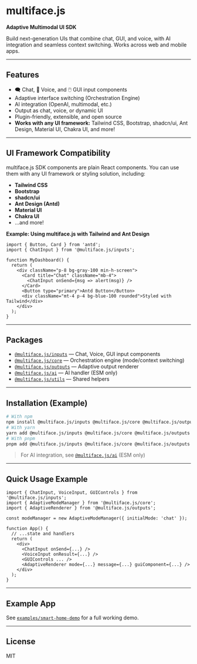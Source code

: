 # multiface.js

**Adaptive Multimodal UI SDK**

Build next-generation UIs that combine chat, GUI, and voice, with AI integration and seamless context switching. Works across web and mobile apps.

---

## Features
- 🗨️ Chat, 🎤 Voice, and 🖱️ GUI input components
- Adaptive interface switching (Orchestration Engine)
- AI integration (OpenAI, multimodal, etc.)
- Output as chat, voice, or dynamic UI
- Plugin-friendly, extensible, and open source
- **Works with any UI framework:** Tailwind CSS, Bootstrap, shadcn/ui, Ant Design, Material UI, Chakra UI, and more!

---

## UI Framework Compatibility

multiface.js SDK components are plain React components. You can use them with any UI framework or styling solution, including:
- **Tailwind CSS**
- **Bootstrap**
- **shadcn/ui**
- **Ant Design (Antd)**
- **Material UI**
- **Chakra UI**
- ...and more!

**Example: Using multiface.js with Tailwind and Ant Design**

```tsx
import { Button, Card } from 'antd';
import { ChatInput } from '@multiface.js/inputs';

function MyDashboard() {
  return (
    <div className="p-8 bg-gray-100 min-h-screen">
      <Card title="Chat" className="mb-4">
        <ChatInput onSend={msg => alert(msg)} />
      </Card>
      <Button type="primary">Antd Button</Button>
      <div className="mt-4 p-4 bg-blue-100 rounded">Styled with Tailwind</div>
    </div>
  );
}
```

---

## Packages
- [`@multiface.js/inputs`](./packages/inputs) — Chat, Voice, GUI input components
- [`@multiface.js/core`](./packages/core) — Orchestration engine (mode/context switching)
- [`@multiface.js/outputs`](./packages/outputs) — Adaptive output renderer
- [`@multiface.js/ai`](./packages/ai) — AI handler (ESM only)
- [`@multiface.js/utils`](./packages/utils) — Shared helpers

---

## Installation (Example)

```bash
# With npm
npm install @multiface.js/inputs @multiface.js/core @multiface.js/outputs
# With yarn
yarn add @multiface.js/inputs @multiface.js/core @multiface.js/outputs
# With pnpm
pnpm add @multiface.js/inputs @multiface.js/core @multiface.js/outputs
```

> For AI integration, see [`@multiface.js/ai`](./packages/ai) (ESM only)

---

## Quick Usage Example

```tsx
import { ChatInput, VoiceInput, GUIControls } from '@multiface.js/inputs';
import { AdaptiveModeManager } from '@multiface.js/core';
import { AdaptiveRenderer } from '@multiface.js/outputs';

const modeManager = new AdaptiveModeManager({ initialMode: 'chat' });

function App() {
  // ...state and handlers
  return (
    <div>
      <ChatInput onSend={...} />
      <VoiceInput onResult={...} />
      <GUIControls ... />
      <AdaptiveRenderer mode={...} message={...} guiComponent={...} />
    </div>
  );
}
```

---

## Example App
See [`examples/smart-home-demo`](./examples/smart-home-demo) for a full working demo.

---

## License
MIT
